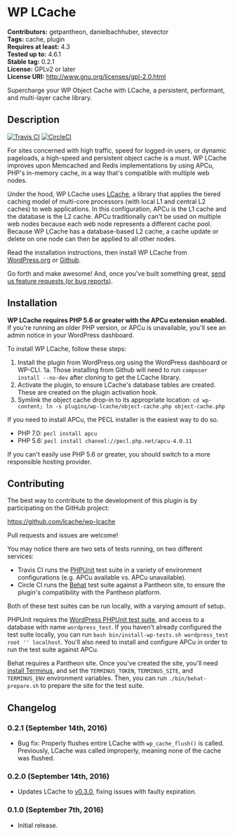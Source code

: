# WP LCache #
**Contributors:** getpantheon, danielbachhuber, stevector  
**Tags:** cache, plugin  
**Requires at least:** 4.3  
**Tested up to:** 4.6.1  
**Stable tag:** 0.2.1  
**License:** GPLv2 or later  
**License URI:** http://www.gnu.org/licenses/gpl-2.0.html  

Supercharge your WP Object Cache with LCache, a persistent, performant, and multi-layer cache library.

## Description ##

[![Travis CI](https://travis-ci.org/lcache/wp-lcache.svg?branch=master)](https://travis-ci.org/lcache/wp-lcache) [![CircleCI](https://circleci.com/gh/lcache/wp-lcache/tree/master.svg?style=svg)](https://circleci.com/gh/lcache/wp-lcache/tree/master)

For sites concerned with high traffic, speed for logged-in users, or dynamic pageloads, a high-speed and persistent object cache is a must. WP LCache improves upon Memcached and Redis implementations by using APCu, PHP's in-memory cache, in a way that's compatible with multiple web nodes.

Under the hood, WP LCache uses [LCache](https://github.com/lcache/lcache), a library that applies the tiered caching model of multi-core processors (with local L1 and central L2 caches) to web applications. In this configuration, APCu is the L1 cache and the database is the L2 cache. APCu traditionally can't be used on multiple web nodes because each web node represents a different cache pool. Because WP LCache has a database-based L2 cache, a cache update or delete on one node can then be applied to all other nodes.

Read the installation instructions, then install WP LCache from [WordPress.org](https://wordpress.org/plugins/wp-lcache/) or [Github](https://github.com/lcache/wp-lcache).

Go forth and make awesome! And, once you've built something great, [send us feature requests (or bug reports)](https://github.com/lcache/wp-lcache/issues).

## Installation ##

**WP LCache requires PHP 5.6 or greater with the APCu extension enabled.** If you're running an older PHP version, or APCu is unavailable, you'll see an admin notice in your WordPress dashboard.

To install WP LCache, follow these steps:

1. Install the plugin from WordPress.org using the WordPress dashboard or WP-CLI.
1a. Those installing from Github will need to run `composer install --no-dev` after cloning to get the LCache library.
2. Activate the plugin, to ensure LCache's database tables are created. These are created on the plugin activation hook.
3. Symlink the object cache drop-in to its appropriate location: `cd wp-content; ln -s plugins/wp-lcache/object-cache.php object-cache.php`

If you need to install APCu, the PECL installer is the easiest way to do so.

* PHP 7.0: `pecl install apcu`
* PHP 5.6: `pecl install channel://pecl.php.net/apcu-4.0.11`

If you can't easily use PHP 5.6 or greater, you should switch to a more responsible hosting provider.

## Contributing ##

The best way to contribute to the development of this plugin is by participating on the GitHub project:

https://github.com/lcache/wp-lcache

Pull requests and issues are welcome!

You may notice there are two sets of tests running, on two different services:

* Travis CI runs the [PHPUnit](https://phpunit.de/) test suite in a variety of environment configurations (e.g. APCu available vs. APCu unavailable).
* Circle CI runs the [Behat](http://behat.org/) test suite against a Pantheon site, to ensure the plugin's compatibility with the Pantheon platform.

Both of these test suites can be run locally, with a varying amount of setup.

PHPUnit requires the [WordPress PHPUnit test suite](https://make.wordpress.org/core/handbook/testing/automated-testing/phpunit/), and access to a database with name `wordpress_test`. If you haven't already configured the test suite locally, you can run `bash bin/install-wp-tests.sh wordpress_test root '' localhost`. You'll also need to install and configure APCu in order to run the test suite against APCu.

Behat requires a Pantheon site. Once you've created the site, you'll need [install Terminus](https://github.com/pantheon-systems/terminus#installation), and set the `TERMINUS_TOKEN`, `TERMINUS_SITE`, and `TERMINUS_ENV` environment variables. Then, you can run `./bin/behat-prepare.sh` to prepare the site for the test suite.

## Changelog ##

### 0.2.1 (September 14th, 2016) ###
* Bug fix: Properly flushes entire LCache with `wp_cache_flush()` is called. Previously, LCache was called improperly, meaning none of the cache was flushed.

### 0.2.0 (September 14th, 2016) ###
* Updates LCache to [v0.3.0](https://github.com/lcache/lcache/releases/tag/v0.3.0), fixing issues with faulty expiration.

### 0.1.0 (September 7th, 2016) ###
* Initial release.
